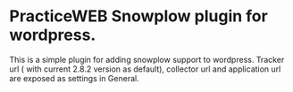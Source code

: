 # PracticeWEB Snowplow plugin for wordpress.

This is a simple plugin for adding snowplow support to wordpress.
Tracker url ( with current 2.8.2 version as default), collector url and application url are exposed as settings in General.
